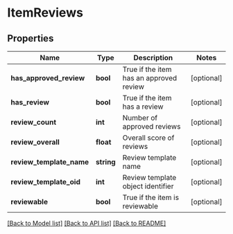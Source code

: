 # ItemReviews

## Properties
Name | Type | Description | Notes
------------ | ------------- | ------------- | -------------
**has_approved_review** | **bool** | True if the item has an approved review | [optional] 
**has_review** | **bool** | True if the item has a review | [optional] 
**review_count** | **int** | Number of approved reviews | [optional] 
**review_overall** | **float** | Overall score of reviews | [optional] 
**review_template_name** | **string** | Review template name | [optional] 
**review_template_oid** | **int** | Review template object identifier | [optional] 
**reviewable** | **bool** | True if the item is reviewable | [optional] 

[[Back to Model list]](../README.md#documentation-for-models) [[Back to API list]](../README.md#documentation-for-api-endpoints) [[Back to README]](../README.md)


